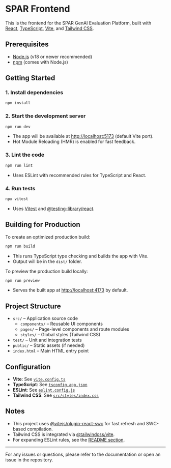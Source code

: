 # SPAR Frontend

This is the frontend for the SPAR GenAI Evaluation Platform, built with [React](https://react.dev/), [TypeScript](https://www.typescriptlang.org/), [Vite](https://vitejs.dev/), and [Tailwind CSS](https://tailwindcss.com/).

## Prerequisites

- [Node.js](https://nodejs.org/) (v18 or newer recommended)
- [npm](https://www.npmjs.com/) (comes with Node.js)

## Getting Started

### 1. Install dependencies

```sh
npm install
```

### 2. Start the development server

```sh
npm run dev
```

- The app will be available at [http://localhost:5173](http://localhost:5173) (default Vite port).
- Hot Module Reloading (HMR) is enabled for fast feedback.

### 3. Lint the code

```sh
npm run lint
```

- Uses ESLint with recommended rules for TypeScript and React.

### 4. Run tests
```sh
npx vitest
```

- Uses [Vitest](https://vitest.dev/) and [@testing-library/react](https://testing-library.com/docs/react-testing-library/intro/).

## Building for Production

To create an optimized production build:

```sh
npm run build
```

- This runs TypeScript type checking and builds the app with Vite.
- Output will be in the `dist/` folder.

To preview the production build locally:

```sh
npm run preview
```

- Serves the built app at [http://localhost:4173](http://localhost:4173) by default.

## Project Structure

- `src/` – Application source code
  - `components/` – Reusable UI components
  - `pages/` – Page-level components and route modules
  - `styles/` – Global styles (Tailwind CSS)
- `test/` – Unit and integration tests
- `public/` – Static assets (if needed)
- `index.html` – Main HTML entry point

## Configuration

- **Vite**: See [`vite.config.ts`](vite.config.ts)
- **TypeScript**: See [`tsconfig.app.json`](tsconfig.app.json)
- **ESLint**: See [`eslint.config.js`](eslint.config.js)
- **Tailwind CSS**: See [`src/styles/index.css`](src/styles/index.css)

## Notes

- This project uses [@vitejs/plugin-react-swc](https://github.com/vitejs/vite-plugin-react/tree/main/packages/plugin-react-swc) for fast refresh and SWC-based compilation.
- Tailwind CSS is integrated via [@tailwindcss/vite](https://www.npmjs.com/package/@tailwindcss/vite).
- For expanding ESLint rules, see the [README section](README.md#expanding-the-eslint-configuration).

---

For any issues or questions, please refer to the documentation or open an issue in the repository.